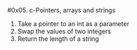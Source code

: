 #0x05. c-Pointers, arrays and strings
1. Take a pointer to an int as a parameter
2. Swap the values of two integers
3. Return the length of a string 
